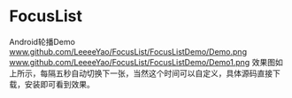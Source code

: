 # FocusList
Android轮播Demo
www.github.com/LeeeeYao/FocusList/FocusListDemo/Demo.png
www.github.com/LeeeeYao/FocusList/FocusListDemo/Demo1.png
效果图如上所示，每隔五秒自动切换下一张，当然这个时间可以自定义，具体源码直接下载，安装即可看到效果。
